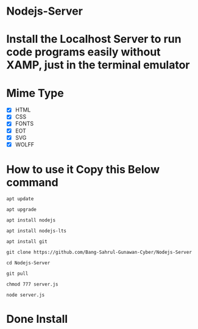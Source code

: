# Nodejs-Server
# Install the Localhost Server to run code programs easily without XAMP, just in the terminal emulator 

# Mime Type
- [x] HTML
- [x] CSS
- [x] FONTS
- [x] EOT
- [x] SVG
- [x] WOLFF

# How to use it Copy this Below command

````
apt update
````
````
apt upgrade
````
````
apt install nodejs
````
````
apt install nodejs-lts
````
````
apt install git
````
````
git clone https://github.com/Bang-Sahrul-Gunawan-Cyber/Nodejs-Server
````
````
cd Nodejs-Server
````
````
git pull
````
````
chmod 777 server.js
````
````
node server.js
````
# Done Install
